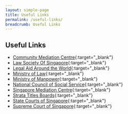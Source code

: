 ```yaml
---
layout: simple-page
title: Useful Links
permalink: /useful-links/
breadcrumb: Useful Links
---
```


Useful Links
---

* [Community Mediation Centre](https://mlaw-cmc-staging.netlify.com/){:target="_blank"}
* [Law Society Of Singapore](https://www.lawsociety.org.sg/){:target="_blank"}
* [Legal Aid Around the World](https://ptla.org/legal-aid-around-world){:target="_blank"}
* [Ministry of Law](https://staging-isomer-mlaw.netlify.com/){:target="_blank"}
* [Ministry of Manpower](https://www.mom.gov.sg/){:target="_blank"}
* [National Council of Social Service](http://www.ncss.org.sg/){:target="_blank"}
* [Singapore Mediation Centre](http://www.mediation.com.sg/){:target="_blank"}
* [Strata Titles Boards](https://www.mnd.gov.sg/stb){:target="_blank"}
* [State Courts of Singapore](https://www.statecourts.gov.sg/){:target="_blank"}
* [Supreme Court of Singapore](https://www.supremecourt.gov.sg/){:target="_blank"}
